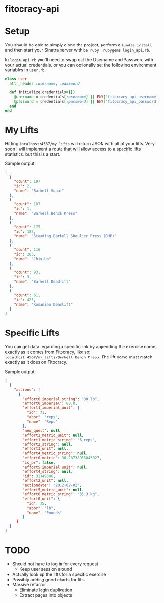 fitocracy-api
=============

# Setup

You should be able to simply clone the project, perform a `bundle install` and then start your Sinatra server with `be ruby -rubygems login_api.rb`.

In `login.api.rb` you'll need to swap out the Username and Password with your actual credentials, or you can optionally set the following environment variables in `user.rb`.

````ruby
class User
  attr_reader :username, :password

  def initialize(credentials={})
    @username = credentials[:username] || ENV['fitocracy_api_username']
    @password = credentials[:password] || ENV['fitocracy_api_password']
  end
end
````

# My Lifts

Hitting `localhost:4567/my_lifts` will return JSON with all of your lifts. Very soon I will implement a route that will allow access to a specific lifts statistics, but this is a  start.

Sample output:

````JSON
[
  {
    "count": 197,
    "id": 2,
    "name": "Barbell Squat"
  },
  {
    "count": 187,
    "id": 1,
    "name": "Barbell Bench Press"
  },
  {
    "count": 175,
    "id": 183,
    "name": "Standing Barbell Shoulder Press (OHP)"
  },
  {
    "count": 116,
    "id": 283,
    "name": "Chin-Up"
  },
  {
    "count": 93,
    "id": 3,
    "name": "Barbell Deadlift"
  },
  {
    "count": 61,
    "id": 425,
    "name": "Romanian Deadlift"
  }
]
````

# Specific Lifts

You can get data regarding a specific link by appending the exercise name, exactly as it comes from Fitocracy, like so: `localhost:4567/my_lifts/Barbell Bench Press`. The lift name must match exactly as it does on Fitocracy.

Sample output:

````JSON
[
  {
    "actions": [
      {
        "effort0_imperial_string": "80 lb",
        "effort0_imperial": 80.0,
        "effort1_imperial_unit": {
          "id": 31,
          "abbr": "reps",
          "name": "Reps"
        },
        "new_quest": null,
        "effort2_metric_unit": null,
        "effort1_metric_string": "6 reps",
        "effort2_string": null,
        "effort3_unit": null,
        "effort4_metric_string": null,
        "effort0_metric": 36.28738963043027,
        "is_pr": false,
        "effort5_imperial_unit": null,
        "effort4_string": null,
        "id": 32349306,
        "effort2_unit": null,
        "actiondate": "2012-02-02",
        "effort5_metric_unit": null,
        "effort0_metric_string": "36.3 kg",
        "effort0_unit": {
          "id": 35,
          "abbr": "lb",
          "name": "Pounds"
        }
     ]
  }
]
````

# TODO

* Should not have to log in for every request
	* Keep user session around
* Actually look up the lifts for a specific exercise
* Possibly adding good charts for lifts
* Massive refactor
	* Eliminate login duplication
	* Extract pages into objects